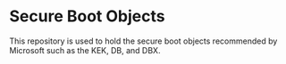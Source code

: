 # Secure Boot Objects

This repository is used to hold the secure boot objects recommended by Microsoft such as the KEK, DB, and DBX.
